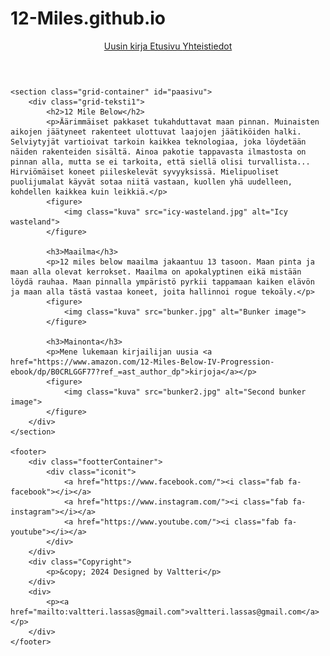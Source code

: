 # 12-Miles.github.io
<!DOCTYPE html>
<html lang="en">
<head>
    <meta charset="UTF-8">
    <meta name="viewport" content="width=device-width, initial-scale=1.0">
    <title>12 Miles Below</title>
    <link rel="stylesheet" href="styles.css">
    <link rel="stylesheet" href="https://cdnjs.cloudflare.com/ajax/libs/font-awesome/6.0.0-beta3/css/all.min.css">
</head>
<body>
    <header id="etusivu">
        <nav>
            <a href="https://www.amazon.com/12-Miles-Below-IV-Progression-ebook/dp/B0CRLGGF77?ref_=ast_author_dp" target="_blank">
                <i class="fas fa-moon"></i> Uusin kirja
            </a>
            <a href="README.md" target="_blank">
                <i class="fas fa-home"></i> Etusivu
            </a>
            <a href="yhteistiedot.html" target="_blank">
                <i class="fas fa-address-book"></i> Yhteistiedot
            </a>
        </nav>
    </header>

    <section class="grid-container" id="paasivu">
        <div class="grid-teksti1">
            <h2>12 Mile Below</h2>
            <p>Äärimmäiset pakkaset tukahduttavat maan pinnan. Muinaisten aikojen jäätyneet rakenteet ulottuvat laajojen jäätiköiden halki. Selviytyjät vartioivat tarkoin kaikkea teknologiaa, joka löydetään näiden rakenteiden sisältä. Ainoa pakotie tappavasta ilmastosta on pinnan alla, mutta se ei tarkoita, että siellä olisi turvallista... Hirviömäiset koneet piileskelevät syvyyksissä. Mielipuoliset puolijumalat käyvät sotaa niitä vastaan, kuollen yhä uudelleen, kohdellen kaikkea kuin leikkiä.</p>
            <figure>
                <img class="kuva" src="icy-wasteland.jpg" alt="Icy wasteland">
            </figure>

            <h3>Maailma</h3>
            <p>12 miles below maailma jakaantuu 13 tasoon. Maan pinta ja maan alla olevat kerrokset. Maailma on apokalyptinen eikä mistään löydä rauhaa. Maan pinnalla ympäristö pyrkii tappamaan kaiken elävön ja maan alla tästä vastaa koneet, joita hallinnoi rogue tekoäly.</p>
            <figure>
                <img class="kuva" src="bunker.jpg" alt="Bunker image">
            </figure>

            <h3>Mainonta</h3>
            <p>Mene lukemaan kirjailijan uusia <a href="https://www.amazon.com/12-Miles-Below-IV-Progression-ebook/dp/B0CRLGGF77?ref_=ast_author_dp">kirjoja</a></p>
            <figure>
                <img class="kuva" src="bunker2.jpg" alt="Second bunker image">
            </figure>
        </div>
    </section>

    <footer>
        <div class="footterContainer">
            <div class="iconit">
                <a href="https://www.facebook.com/"><i class="fab fa-facebook"></i></a>
                <a href="https://www.instagram.com/"><i class="fab fa-instagram"></i></a>
                <a href="https://www.youtube.com/"><i class="fab fa-youtube"></i></a>
            </div>
        </div>
        <div class="Copyright">
            <p>&copy; 2024 Designed by Valtteri</p>
        </div>
        <div>
            <p><a href="mailto:valtteri.lassas@gmail.com">valtteri.lassas@gmail.com</a></p>
        </div>
    </footer>
</body>
</html>